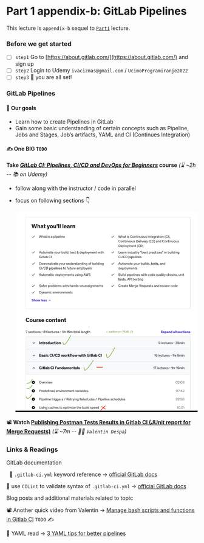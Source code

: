 # Part 1 appendix-b: GitLab Pipelines

This lecture is `appendix-b` sequel to [`Part1`](./Part1.md) lecture.

### Before we get started

- [ ]  `step1` Go to [https://about.gitlab.com/](https://about.gitlab.com/) and sign up
- [ ]  `step2` Login to Udemy `ivacizmas@gmail.com` / `UcimoProgramiranje2022`
- [ ]  `step3` 🎉 you are all set!

### GitLab Pipelines

#### 🎯 Our goals

- Learn how to create Pipelines in GitLab
- Gain some basic understanding of certain concepts such as Pipeline, Jobs and Stages, Job’s artifacts, YAML and CI (Continues Integration)

#### ✍️ One BIG `TODO`

**Take [*GitLab CI: Pipelines, CI/CD and DevOps for Beginners*](https://www.udemy.com/course/gitlab-ci-pipelines-ci-cd-and-devops-for-beginners/) course** _(:hourglass: ~2h -- :books: on Udemy)_ 

- follow along with the instructor / code in parallel
- focus on following sections 👇
    
    ![Screenshot 2023-01-01 at 22.04.24.png](./assets/part1/Part1_appendix_b.png)

📽️ **Watch [Publishing Postman Tests Results in Gitlab CI (JUnit report for Merge Requests)](https://www.youtube.com/watch?v=NUjkA27odmI)** _(:hourglass: ~7m -- 👨‍🏫 `Valentin Despa`)_ 

### Links & Readings

GitLab documentation 

      📌 `.gitlab-ci.yml` keyword reference → [official GitLab docs](https://docs.gitlab.com/ee/ci/yaml/)

📌 use `CILint` to validate syntax of `.gitlab-ci.yml` → [official GitLab docs](https://docs.gitlab.com/ee/ci/lint.html) 

Blog posts and additional materials related to topic 

📽️ Another quick video from Valentin → [Manage bash scripts and functions in Gitlab CI](https://www.youtube.com/watch?v=8h4k95Ou9DE) `TODO` ✍️

📗 YAML read → [3 YAML tips for better pipelines](https://about.gitlab.com/blog/2020/10/01/three-yaml-tips-better-pipelines/)